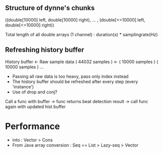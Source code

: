 ## Structure of dynne's chunks

((double[10000] left, double[10000] right), ... , (double[<=10000] left, double[<=10000] right))

Total length of all double arrays (1 channel) : duration(s) * samplingrate(Hz)

## Refreshing history buffer

History buffer  <-  Raw sample data
( 44032 samples ) <- ( 10000 samples ) ( 10000 samples ) ...

* Passing all raw data is too heavy, pass only index instead
* The history buffer should be refreshed after every step (every 'instance')
* Use of drop and conj?

Call a func with buffer -> func returns beat detection result -> call func again with updated hist buffer

# Performance

* into : Vector > Cons
* From Java array conversion : Seq == List > Lazy-seq > Vector
